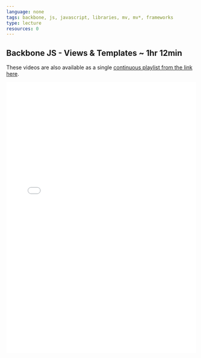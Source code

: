 ```yaml
---
language: none
tags: backbone, js, javascript, libraries, mv, mv*, frameworks
type: lecture
resources: 0
---
```


## Backbone JS - Views & Templates ~ 1hr 12min

These videos are also available as a single [continuous playlist from the link here](https://www.youtube.com/watch?v=1lRPNqLifvk&list=PLj148bJp5wiyPX9aFIXE5plmxy2lVWTGN).

<iframe width="100%" height="720" src="//www.youtube.com/embed/1lRPNqLifvk?list=PLj148bJp5wiyPX9aFIXE5plmxy2lVWTGN" frameborder="0" allowfullscreen></iframe>